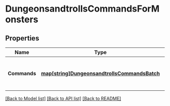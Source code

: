 # DungeonsandtrollsCommandsForMonsters

## Properties
Name | Type | Description | Notes
------------ | ------------- | ------------- | -------------
**Commands** | [**map[string]DungeonsandtrollsCommandsBatch**](dungeonsandtrollsCommandsBatch.md) | Monster ID with corresponding batch of commands. | [optional] [default to null]

[[Back to Model list]](../README.md#documentation-for-models) [[Back to API list]](../README.md#documentation-for-api-endpoints) [[Back to README]](../README.md)

